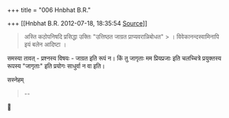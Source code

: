 +++
title = "006 Hnbhat B.R."

+++
[[Hnbhat B.R.	2012-07-18, 18:35:54 [Source](https://groups.google.com/g/samskrita/c/VlrLG_tBnnU)]]



> अस्ति कठोपनिषदि प्रसिद्धा उक्तिः "उत्तिष्ठत जाग्रत प्राप्यवरान्निबोधत" > । विवेकानन्दस्वामिनापि इयं बलेन आदिष्टा ।  

  

समस्या तावत् - प्रश्नस्य विषयः - जाग्रत इति रूपं न। किं तु जागृताः मम प्रियप्रजाः इति चलच्चित्रे प्रयुक्तस्य रूपस्य "जागृताः" इति प्रयोगः साधुर्वा न वा इति।

  

सस्नेहम्



> --



